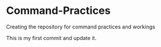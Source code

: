 # Command-Practices
Creating the repository for command practices and workings

This is my first commit and update it.
